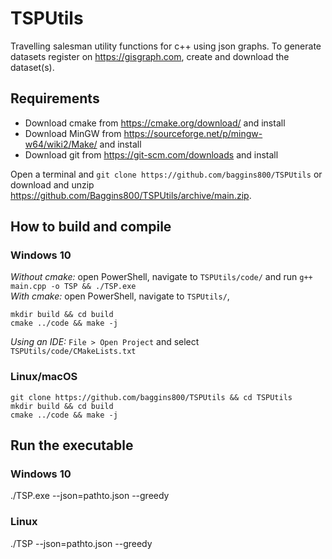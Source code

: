 # TSPUtils
Travelling salesman utility functions for c++ using json graphs. To generate datasets register on https://gisgraph.com, create and download the dataset(s).
## Requirements
* Download cmake from https://cmake.org/download/ and install
* Download MinGW from https://sourceforge.net/p/mingw-w64/wiki2/Make/ and install
* Download git from https://git-scm.com/downloads and install

Open a terminal and `git clone https://github.com/baggins800/TSPUtils` or download and unzip https://github.com/Baggins800/TSPUtils/archive/main.zip.
## How to build and compile
### Windows 10
*Without cmake:* open PowerShell, navigate to `TSPUtils/code/` and run `g++ main.cpp -o TSP && ./TSP.exe`\
*With cmake:* open PowerShell, navigate to `TSPUtils/`,
```
mkdir build && cd build
cmake ../code && make -j
```
*Using an IDE:* `File > Open Project` and select `TSPUtils/code/CMakeLists.txt`
### Linux/macOS
```
git clone https://github.com/baggins800/TSPUtils && cd TSPUtils
mkdir build && cd build
cmake ../code && make -j
```

## Run the executable
### Windows 10
./TSP.exe --json=pathto.json --greedy
### Linux
./TSP --json=pathto.json --greedy
